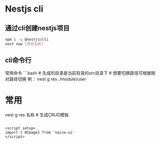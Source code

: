 # Nestjs cli

## 通过cli创建nestjs项目

```bash
npm i -g @nestjs/cli
nest new [项目名称]
```

## cli命令行
<NImage src="./assets/3-cli.png"/>
常用命令
```bash
# 生成的目录是当前目录的src目录下
# 想要切换路径可根据相对路径切换 例：
nest g res ./module/user

# 常用
nest g res 名称 # 生成CRUD模板
```

<script setup>
import { NImage} from 'naive-ui'
</script>
